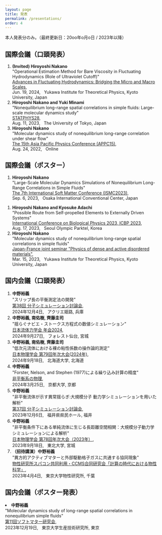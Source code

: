 ```yaml
---
layout: page
title: 発表
permalink: /presentations/
order: 4
---
```


本人発表分のみ。（最終更新日：20oo年o月o日 / 2023年以降）

## 国際会議（口頭発表）

<ol>
  <li>
    <b>(Invited) Hiroyoshi Nakano</b><br>
    "Operational Estimation Method for Bare Viscosity in Fluctuating Hydrodynamics (Role of Ultraviolet Cutoff)"<br>
    <a href="https://www2.yukawa.kyoto-u.ac.jp/~hydro-2024/home.html">Advances in Fluctuating Hydrodynamics: Bridging the Micro and Macro Scales</a>,<br>
    Jun. 19, 2024,&nbsp;&nbsp; Yukawa Institute for Theoretical Physics, Kyoto University, Japan
  </li>
  <li>
    <b>Hiroyoshi Nakano and Yuki Minami</b><br>
    "Nonequilibrium long-range spatial correlations in simple fluids: Large-scale molecular dynamics study"<br>
    <a href="https://statphys28.org">STATPHYS28</a>,<br>
    Aug. 11, 2023,&nbsp;&nbsp; The University of Tokyo, Japan
  </li>
  <li>
    <b>Hiroyoshi Nakano</b><br>
    "Molecular dynamics study of nonequilibrium long-range correlation under shear flow"<br>
    <a href="https://www.appc15.org">The 15th Asia Pacific Physics Conference (APPC15)</a>,<br>
    Aug. 24, 2022,&nbsp;&nbsp; Online
  </li>
</ol>


## 国際会議（ポスター）
<ol>
  <li>
    <b>Hiroyoshi Nakano</b><br>
    "Large-Scale Molecular Dynamics Simulations of Nonequilibrium Long-Range Correlations in Simple Fluids"<br>
    <a href="https://ismc2023.jp/index.html">The 7th International Soft Matter Conference (ISMC2023)</a>,<br>
    Sep. 6, 2023,&nbsp;&nbsp; Osaka International Conventional Center, Japan
  </li>
</ol>
<ol>
  <li>
    <b>Hiroyoshi Nakano and Kyosuke Adachi</b><br>
    "Possible Route from Self-propelled Elements to Externally Driven Systems"<br>
    <a href="https://www.icbp2023.org">International Conference on Biological Physics 2023, ICBP 2023</a>,<br>
    Aug. 17, 2023,&nbsp;&nbsp; Seoul Olympic Parktel, Korea
  </li>
  <li>
    <b>Hiroyoshi Nakano</b><br>
    "Molecular dynamics study of nonequilibrium long-range spatial correlations in simple fluids"<br>
    <a href="https://www2.yukawa.kyoto-u.ac.jp/~japan-france/index.php">Japan-France joint seminar "Physics of dense and active disordered materials"</a>,<br>
    Mar. 15, 2023,&nbsp;&nbsp; Yukawa Institute for Theoretical Physics, Kyoto University, Japan
  </li>
</ol>


## 国内会議（口頭発表）
<ol>
  <li>
    <b>中野裕義</b><br>
    "スリップ長の平衡測定法の開発"<br>
    <a href="https://sympo.mol-sim.jp/mssj38/">第38回 分子シミュレーション討論会</a>,<br>
    2024年12月4日,&nbsp;&nbsp; アクリエ姫路, 兵庫
  </li>
  <li>
    <b>中野裕義, 南佑樹, 齊藤圭司</b><br>
    "揺らぐナビエ・ストークス方程式の数値シミュレーション"<br>
    <a href="https://www2.nagare.or.jp/nenkai2024/">日本流体力学会 年会2024</a>,<br>
    2024年9月27日,&nbsp;&nbsp; フォレスト仙台, 宮城
  </li>
  <li>
    <b>中野裕義, 南佑樹, 齊藤圭司</b><br>
    "低次元流体における裸の粘性係数の操作論的測定"<br>
    <a href="https://onsite.gakkai-web.net/jps/jps_search/2024au/index.html">日本物理学会 第79回年次大会(2024年)</a>,<br>
    2024年9月18日,&nbsp;&nbsp; 北海道大学, 北海道
  </li>
  <li>
    <b>中野裕義</b><br>
    "Forster, Nelson, and Stephen (1977)による繰り込み計算の精度"<br>
    <a href="https://sites.google.com/kyoto-u.ac.jp/sasa60th/">非平衡系の物理</a>,<br>
    2024年3月25日,&nbsp;&nbsp; 京都大学, 京都
  </li>
  <li>
    <b>中野裕義</b><br>
    "非平衡流体が示す異常揺らぎ:大規模分子 動力学シミュレーションを用いた解析"<br>
    <a href="https://sympo.mol-sim.jp/mssj37/">第37回 分子シミュレーション討論会</a>,<br>
    2023年12月6日,&nbsp;&nbsp; 福井県県民ホール, 福井
  </li>
  <li>
    <b>中野裕義</b><br>
    "非平衡条件下にある単純流体に生じる長距離空間相関：大規模分子動力学シミュレーションによる解析"<br>
    <a href="https://onsite.gakkai-web.net/jps/jps_search/2023au/index.html">日本物理学会 第78回年次大会（2023年）</a>,<br>
    2023年9月18日,&nbsp;&nbsp; 東北大学, 宮城
  </li>
  <li>
    <b>（招待講演）中野裕義</b><br>
    "異方的アクティブマターと外部駆動格子ガスに共通する協同現象"<br>
    <a href="https://www.issp.u-tokyo.ac.jp/maincontents/seminar/all2.html?pid=17808">物性研究所スパコン共同利用・CCMS合同研究会「計算の時代における物性科学」</a>,<br>
    2023年4月4日,&nbsp;&nbsp; 東京大学物性研究所, 千葉
  </li>
</ol>

## 国内会議（ポスター発表）
  <li>
    <b>中野裕義</b><br>
    "Molecular dynamics study of long-range spatial correlations in nonequilibrium simple fluids"<br>
    <a href="https://softmatter.xsrv.jp/event/meeting11.html">第11回ソフトマター研究会</a>,<br>
    2023年12月19日,&nbsp;&nbsp; 東京大学生産技術研究所, 東京
  </li>